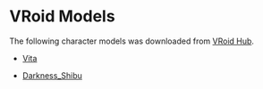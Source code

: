 # VRoid Models

The following character models was downloaded from [VRoid Hub](https://hub.vroid.com/).

- [Vita](https://hub.vroid.com/characters/6193066630030526355/models/3525604181073039892)

- [Darkness_Shibu](https://hub.vroid.com/characters/675572020956181239/models/6535695942068248968)
